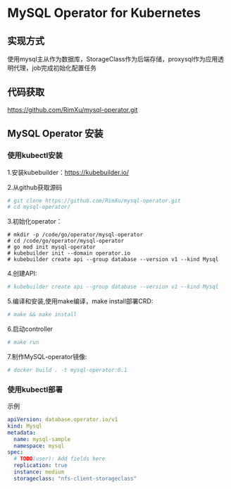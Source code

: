 # MySQL Operator for Kubernetes

## 实现方式

使用mysql主从作为数据库，StorageClass作为后端存储，proxysql作为应用透明代理，job完成初始化配置任务

## 代码获取

https://github.com/RimXu/mysql-operator.git

## MySQL Operator 安装

### 使用kubectl安装

1.安装kubebuilder：https://kubebuilder.io/ 

2.从github获取源码
```sh
# git clone https://github.com/RimXu/mysql-operator.git
# cd mysql-operator/
```
3.初始化operator：
```
# mkdir -p /code/go/operator/mysql-operator
# cd /code/go/operator/mysql-operator
# go mod init mysql-operator
# kubebuilder init --domain operator.io
# kubebuilder create api --group database --version v1 --kind Mysql
```

4.创建API:
```sh
# kubebuilder create api --group database --version v1 --kind Mysql
```

5.编译和安装,使用make编译，make install部署CRD:
```sh
# make && make install
```

6.启动controller
```sh
# make run
```

7.制作MySQL-operator镜像:
```sh
# docker build . -t mysql-operator:0.1
```

### 使用kubectl部署
示例
```yaml
apiVersion: database.operator.io/v1
kind: Mysql
metadata:
  name: mysql-sample
  namespace: mysql
spec:
  # TODO(user): Add fields here
  replication: true
  instance: medium
  storageclass: "nfs-client-storageclass"
```


